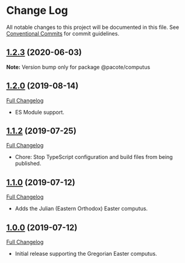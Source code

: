 # Change Log

All notable changes to this project will be documented in this file.
See [Conventional Commits](https://conventionalcommits.org) for commit guidelines.

## [1.2.3](https://github.com/PacoteJS/pacote/compare/@pacote/computus@1.2.2...@pacote/computus@1.2.3) (2020-06-03)

**Note:** Version bump only for package @pacote/computus

## [1.2.0](https://github.com/PacoteJS/pacote/tree/@pacote/computus/1.2.0) (2019-08-14)

[Full Changelog](https://github.com/PacoteJS/pacote/compare/@pacote/computus@1.1.2...@pacote/computus@1.2.0)

- ES Module support.

## [1.1.2](https://github.com/PacoteJS/pacote/tree/@pacote/computus/1.1.2) (2019-07-25)

[Full Changelog](https://github.com/PacoteJS/pacote/compare/@pacote/computus@1.1.1...@pacote/computus@1.1.2)

- Chore: Stop TypeScript configuration and build files from being published.

## [1.1.0](https://github.com/PacoteJS/pacote/tree/@pacote/computus/1.1.0) (2019-07-12)

[Full Changelog](https://github.com/PacoteJS/pacote/compare/@pacote/computus@1.0.0...@pacote/computus@1.1.0)

- Adds the Julian (Eastern Orthodox) Easter computus.

## [1.0.0](https://github.com/PacoteJS/pacote/tree/@pacote/computus/1.0.0) (2019-07-12)

[Full Changelog](https://github.com/PacoteJS/pacote/compare/@pacote/computus@1.0.0...@pacote/computus@1.0.0)

- Initial release supporting the Gregorian Easter computus.
